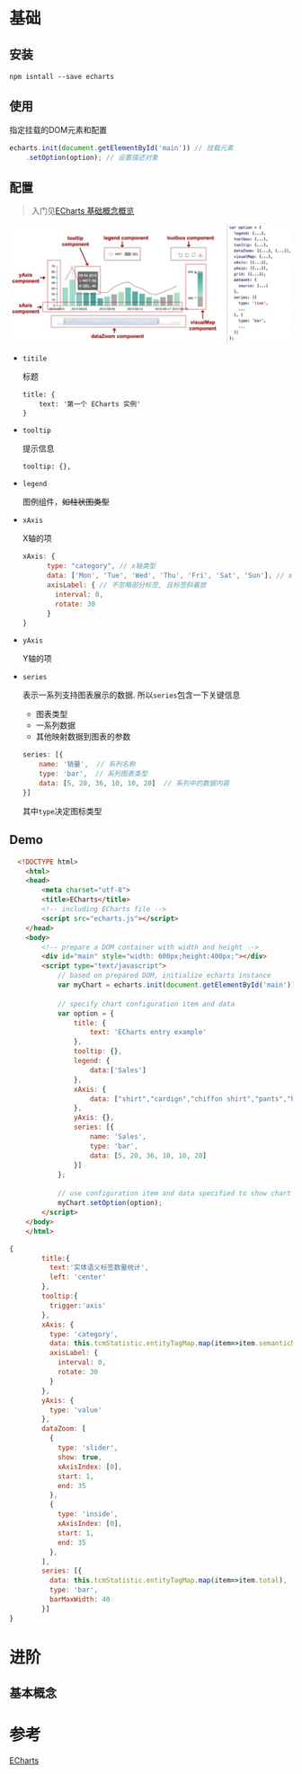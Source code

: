 # 基础

## 安装

```shell
npm isntall --save echarts
```

## 使用

指定挂载的DOM元素和配置

```javascript
echarts.init(document.getElementById('main')) // 挂载元素
    .setOption(option); // 设置描述对象
```

## 配置

> 入门见[ECharts 基础概念概览](https://echarts.apache.org/zh/tutorial.html#ECharts%20%E5%9F%BA%E7%A1%80%E6%A6%82%E5%BF%B5%E6%A6%82%E8%A7%88)

![image-20201210132911227](.ECharts/image-20201210132911227.png)

* `titile`

  标题

  ```
  title: {
      text: '第一个 ECharts 实例'
  }
  ```

* `tooltip`

  提示信息

  ```
  tooltip: {},
  ```

* `legend`

  图例组件，~~如柱状图类型~~

* `xAxis`

  X轴的项

  ```javascript
  xAxis: {
        type: "category", // x轴类型
        data: ['Mon', 'Tue', 'Wed', 'Thu', 'Fri', 'Sat', 'Sun'], // x周数据
        axisLabel: { // 不忽略部分标签, 且标签斜着放
          interval: 0,
          rotate: 30 
        }
  }
  ```

  

* `yAxis`

  Y轴的项

* `series`

  表示一系列支持图表展示的数据. 所以`series`包含一下关键信息

  * 图表类型
  * 一系列数据
  * 其他映射数据到图表的参数

  ```javascript
  series: [{
      name: '销量',  // 系列名称
      type: 'bar',  // 系列图表类型
      data: [5, 20, 36, 10, 10, 20]  // 系列中的数据内容
  }]
  ```

  其中`type`决定图标类型

## Demo

```html
  <!DOCTYPE html>
    <html>
    <head>
        <meta charset="utf-8">
        <title>ECharts</title>
        <!-- including ECharts file -->
        <script src="echarts.js"></script>
    </head>
    <body>
        <!-- prepare a DOM container with width and height -->
        <div id="main" style="width: 600px;height:400px;"></div>
        <script type="text/javascript">
            // based on prepared DOM, initialize echarts instance
            var myChart = echarts.init(document.getElementById('main'));
  
            // specify chart configuration item and data
            var option = {
                title: {
                    text: 'ECharts entry example'
                },
                tooltip: {},
                legend: {
                    data:['Sales']
                },
                xAxis: {
                    data: ["shirt","cardign","chiffon shirt","pants","heels","socks"]
                },
                yAxis: {},
                series: [{
                    name: 'Sales',
                    type: 'bar',
                    data: [5, 20, 36, 10, 10, 20]
                }]
            };
        
            // use configuration item and data specified to show chart
            myChart.setOption(option);
        </script>
    </body>
    </html>
```

```javascript
{
        title:{
          text:'实体语义标签数量统计',
          left: 'center'
        },
        tooltip:{
          trigger:'axis'
        },
        xAxis: {
          type: 'category',
          data: this.tcmStatistic.entityTagMap.map(item=>item.semanticName),
          axisLabel: {
            interval: 0,
            rotate: 30
          }
        },
        yAxis: {
          type: 'value'
        },
        dataZoom: [
          {
            type: 'slider',
            show: true,
            xAxisIndex: [0],
            start: 1,
            end: 35
          },
          {
            type: 'inside',
            xAxisIndex: [0],
            start: 1,
            end: 35
          },
        ],
        series: [{
          data: this.tcmStatistic.entityTagMap.map(item=>item.total),
          type: 'bar',
          barMaxWidth: 40
        }]
}
```

# 进阶

## 基本概念





# 参考

[ECharts](https://echarts.apache.org/zh/option.html)



